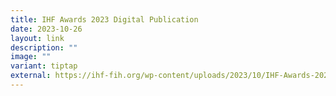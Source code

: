 ```yaml
---
title: IHF Awards 2023 Digital Publication
date: 2023-10-26
layout: link
description: ""
image: ""
variant: tiptap
external: https://ihf-fih.org/wp-content/uploads/2023/10/IHF-Awards-2023_Digital-Publication.pdf
---
```

